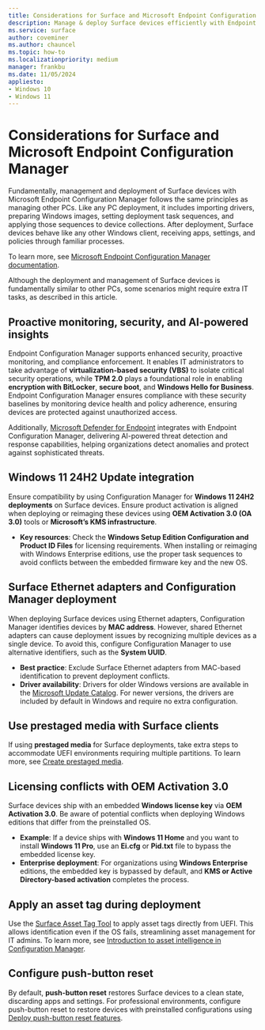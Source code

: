 ```yaml
---
title: Considerations for Surface and Microsoft Endpoint Configuration Manager
description: Manage & deploy Surface devices efficiently with Endpoint Configuration Manager, covering drivers, licensing, security, and Windows 11 updates.
ms.service: surface
author: coveminer
ms.author: chauncel
ms.topic: how-to
ms.localizationpriority: medium
manager: frankbu
ms.date: 11/05/2024
appliesto:
- Windows 10
- Windows 11
---
```


# Considerations for Surface and Microsoft Endpoint Configuration Manager

Fundamentally, management and deployment of Surface devices with Microsoft Endpoint Configuration Manager follows the same principles as managing other PCs. Like any PC deployment, it includes importing drivers, preparing Windows images, setting deployment task sequences, and applying those sequences to device collections. After deployment, Surface devices behave like any other Windows client, receiving apps, settings, and policies through familiar processes.

To learn more, see [Microsoft Endpoint Configuration Manager documentation](/mem/configmgr/).

Although the deployment and management of Surface devices is fundamentally similar to other PCs, some scenarios might require extra IT tasks, as described in this article.

## Proactive monitoring, security, and AI-powered insights

Endpoint Configuration Manager supports enhanced security, proactive monitoring, and compliance enforcement. It enables IT administrators to take advantage of **virtualization-based security (VBS)** to isolate critical security operations, while **TPM 2.0** plays a foundational role in enabling **encryption with BitLocker**, **secure boot**, and **Windows Hello for Business**. Endpoint Configuration Manager ensures compliance with these security baselines by monitoring device health and policy adherence, ensuring devices are protected against unauthorized access.

Additionally, [Microsoft Defender for Endpoint](/mem/configmgr/protect/deploy-use/defender-advanced-threat-protection) integrates with Endpoint Configuration Manager, delivering AI-powered threat detection and response capabilities, helping organizations detect anomalies and protect against sophisticated threats.

## Windows 11 24H2 Update integration

Ensure compatibility by using Configuration Manager for **Windows 11 24H2 deployments** on Surface devices. Ensure product activation is aligned when deploying or reimaging these devices  using **OEM Activation 3.0 (OA 3.0)** tools or **Microsoft’s KMS infrastructure**.

- **Key resources**: Check the **Windows Setup Edition Configuration and Product ID Files** for licensing requirements. When installing or reimaging with Windows Enterprise editions, use the proper task sequences to avoid conflicts between the embedded firmware key and the new OS.

## Surface Ethernet adapters and Configuration Manager deployment

When deploying Surface devices using Ethernet adapters, Configuration Manager identifies devices by **MAC address**. However, shared Ethernet adapters can cause deployment issues by recognizing multiple devices as a single device. To avoid this, configure Configuration Manager to use alternative identifiers, such as the **System UUID**.

- **Best practice**: Exclude Surface Ethernet adapters from MAC-based identification to prevent deployment conflicts.
- **Driver availability**: Drivers for older Windows versions are available in the [Microsoft Update Catalog](https://www.catalog.update.microsoft.com/Search.aspx?q=surface%20ethernet%20drivers). For newer versions, the drivers are included by default in Windows and require no extra configuration.

## Use prestaged media with Surface clients

If using **prestaged media** for Surface deployments, take extra steps to accommodate UEFI environments requiring multiple partitions. To learn more, see [Create prestaged media](/mem/configmgr/osd/deploy-use/create-prestaged-media).

## Licensing conflicts with OEM Activation 3.0

Surface devices ship with an embedded **Windows license key** via **OEM Activation 3.0**. Be aware of potential conflicts when deploying Windows editions that differ from the preinstalled OS.

- **Example**: If a device ships with **Windows 11 Home** and you want to install **Windows 11 Pro**, use an **Ei.cfg** or **Pid.txt** file to bypass the embedded license key.
- **Enterprise deployment**: For organizations using **Windows Enterprise** editions, the embedded key is bypassed by default, and **KMS or Active Directory-based activation** completes the process.

## Apply an asset tag during deployment

Use the [Surface Asset Tag Tool](surface-it-toolkit-library.md) to apply asset tags directly from UEFI. This allows identification even if the OS fails, streamlining asset management for IT admins. To learn more, see [Introduction to asset intelligence in Configuration Manager](/mem/configmgr/core/clients/manage/asset-intelligence/introduction-to-asset-intelligence).

## Configure push-button reset

By default, **push-button reset** restores Surface devices to a clean state, discarding apps and settings. For professional environments, configure push-button reset to restore devices with preinstalled configurations using [Deploy push-button reset features](/windows-hardware/manufacture/desktop/deploy-push-button-reset-features).
